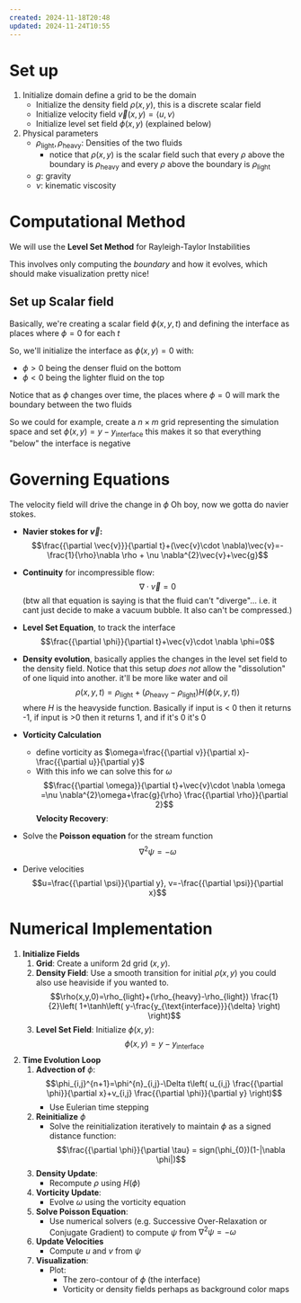 ```yaml
---
created: 2024-11-18T20:48
updated: 2024-11-24T10:55
---
```


# Set up
1. Initialize domain
		define a grid to be the domain
	- Initialize the density field $\rho(x,y)$, this is a discrete scalar field
	- Initialize velocity field $\vec{v}(x,y)=\langle u,v \rangle$
	-  Initialize level set field $\phi(x,y)$ (explained below)
2. Physical parameters
	- $\rho_{\text{light}},\rho_{\text{heavy}}$: Densities of the two fluids
		- notice that $\rho(x,y)$ is the scalar field such that every $\rho$ above the boundary is $\rho_{\text{heavy}}$ and every $\rho$ above the boundary is $\rho_{\text{light}}$
	- $g$: gravity
	- $\nu$: kinematic viscosity
# Computational Method
We will use the **Level Set Method** for Rayleigh-Taylor Instabilities

This involves only computing the *boundary* and how it evolves, which should make visualization pretty nice!
## Set up Scalar field
Basically, we're creating a scalar field $\phi(x,y,t)$ and defining the interface as places where $\phi =0$ for each $t$

So, we'll initialize the interface as $\phi(x,y)=0$ with:
- $\phi>0$ being the denser fluid on the bottom 
- $\phi<0$ being the lighter fluid on the top

Notice that as $\phi$ changes over time, the places where $\phi=0$ will mark the boundary between the two fluids

So we could for example, create a $n\times m$ grid representing the simulation space and set $\phi(x,y)=y-y_{\text{interface}}$ this makes it so that everything "below" the interface is negative

# Governing Equations
The velocity field will drive the change in $\phi$
Oh boy, now we gotta do navier stokes.

- **Navier stokes for $\vec{v}$:**
$$\frac{{\partial \vec{v}}}{\partial t}+(\vec{v}\cdot \nabla)\vec{v}=-\frac{1}{\rho}\nabla \rho + \nu \nabla^{2}\vec{v}+\vec{g}$$
- **Continuity** for incompressible flow:
$$\nabla \cdot \vec{v}=0$$
(btw all that  equation is saying is that the fluid can't "diverge"... i.e. it cant just decide to make a vacuum bubble. It also can't be compressed.)

- **Level Set Equation**, to track the interface
$$\frac{{\partial \phi}}{\partial t}+\vec{v}\cdot \nabla \phi=0$$
- **Density evolution**, basically applies the changes in the level set field to the density field. Notice that this setup *does not* allow the "dissolution" of one liquid into another. it'll be more like water and oil
		$$\rho(x,y,t)=\rho_{\text{light}}+(\rho_{\text{heavy}}-\rho_{\text{light}})H(\phi(x,y,t))$$
		where $H$ is the heavyside function. Basically if input is < 0 then it returns -1, if input is >0 then it returns 1, and if it's 0 it's 0
		
- **Vorticity Calculation**
	- define vorticity as $\omega=\frac{{\partial v}}{\partial x}-\frac{{\partial u}}{\partial y}$
	-  With this info we can solve this for $\omega$ $$\frac{{\partial \omega}}{\partial t}+\vec{v}\cdot \nabla \omega =\nu \nabla^{2}\omega+\frac{g}{\rho} \frac{{\partial \rho}}{\partial 2}$$
**Velocity Recovery**:
- Solve the **Poisson equation** for the stream function $$\nabla^{2}\psi=-\omega$$
- Derive velocities $$u=\frac{{\partial \psi}}{\partial y}, v=-\frac{{\partial \psi}}{\partial x}$$

# Numerical Implementation

1. **Initialize Fields**
	1. **Grid**: Create a uniform 2d grid $(x,y)$.
	2. **Density Field**: Use a smooth transition for initial $\rho(x,y)$ you could also use heaviside if you wanted to.
$$\rho(x,y,0)=\rho_{light}+(\rho_{heavy}-\rho_{light}) \frac{1}{2}\left( 1+\tanh\left( y-\frac{y_{\text{interface}}}{\delta} \right) \right)$$
	3. **Level Set Field**: Initialize $\phi(x,y)$: $$\phi(x,y)=y-y_{\text{interface}}$$
2. **Time Evolution Loop**
	1. **Advection of** $\phi$: $$\phi_{i,j}^{n+1}=\phi^{n}_{i,j}-\Delta t\left( u_{i,j} \frac{{\partial \phi}}{\partial x}+v_{i,j} \frac{{\partial \phi}}{\partial y} \right)$$
  		- Use Eulerian time stepping
	3. **Reinitialize** $\phi$
		- Solve the reinitialization iteratively to maintain $\phi$ as a signed distance function: $$\frac{{\partial \phi}}{\partial \tau} = sign(\phi_{0})(1-|\nabla \phi|)$$
	4. **Density Update**:  
		- Recompute $\rho$ using $H(\phi)$
	5. **Vorticity Update**:
		- Evolve $\omega$ using the vorticity equation
	6. **Solve Poisson Equation**: 
		- Use numerical solvers (e.g. Successive Over-Relaxation or Conjugate Gradient) to compute $\psi$ from $\nabla^{2}\psi=-\omega$
	7. **Update Velocities**
		- Compute $u$ and $v$ from $\psi$
	8. **Visualization**:
		- Plot:
			- The zero-contour of $\phi$ (the interface)
			- Vorticity or density fields perhaps as background color maps
